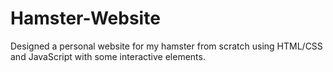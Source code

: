 # Hamster-Website
Designed a personal website for my hamster from scratch using HTML/CSS and JavaScript with some interactive elements.
